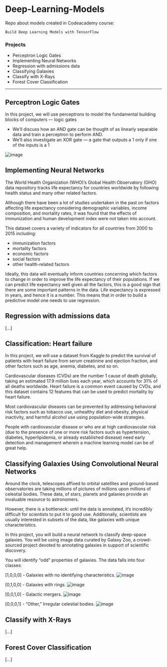 # Deep-Learning-Models
Repo about models created in Codeacademy course:
    
    Build Deep Learning Models with TensorFlow
### Projects
- Perceptron Logic Gates
- Implementing Neural Networks
- Regression with admissions data
- Classifying Galaxies
- Classify with X-Rays
- Forest Cover Classification

---
## Perceptron Logic Gates

In this project, we will use perceptrons to model the fundamental building blocks of computers — logic gates
- We’ll discuss how an AND gate can be thought of as linearly separable data and train a perceptron to perform AND.
- We’ll also investigate an XOR gate — a gate that outputs a 1 only if one of the inputs is a 1

![image](https://github.com/user-attachments/assets/7680a2bb-01f8-4dfe-b2b1-27c7020fa35c)


## Implementing Neural Networks
The World Health Organization (WHO)’s Global Health Observatory (GHO) data repository tracks life expectancy for countries worldwide by following health status and many other related factors.

Although there have been a lot of studies undertaken in the past on factors affecting life expectancy considering demographic variables, income composition, and mortality rates, it was found that the effects of immunization and human development index were not taken into account.

This dataset covers a variety of indicators for all countries from 2000 to 2015 including:
- immunization factors
- mortality factors
- economic factors
- social factors
- other health-related factors

Ideally, this data will eventually inform countries concerning which factors to change in order to improve the life expectancy of their populations. If we can predict life expectancy well given all the factors, this is a good sign that there are some important patterns in the data. Life expectancy is expressed in years, and hence it is a number. This means that in order to build a predictive model one needs to use regression.


## Regression with admissions data
[...]

## Classification: Heart failure
In this project, we will use a dataset from Kaggle to predict the survival of patients with heart failure from serum creatinine and ejection fraction, and other factors such as age, anemia, diabetes, and so on.

Cardiovascular diseases (CVDs) are the number 1 cause of death globally, taking an estimated 17.9 million lives each year, which accounts for 31% of all deaths worldwide. Heart failure is a common event caused by CVDs, and this dataset contains 12 features that can be used to predict mortality by heart failure.

Most cardiovascular diseases can be prevented by addressing behavioral risk factors such as tobacco use, unhealthy diet and obesity, physical inactivity, and harmful alcohol use using population-wide strategies.

People with cardiovascular disease or who are at high cardiovascular risk (due to the presence of one or more risk factors such as hypertension, diabetes, hyperlipidemia, or already established disease) need early detection and management wherein a machine learning model can be of great help.


## Classifying Galaxies Using Convolutional Neural Networks
Around the clock, telescopes affixed to orbital satellites and ground-based observatories are taking millions of pictures of millions upon millions of celestial bodies. These data, of stars, planets and galaxies provide an invaluable resource to astronomers.

However, there is a bottleneck: until the data is annotated, it’s incredibly difficult for scientists to put it to good use. Additionally, scientists are usually interested in subsets of the data, like galaxies with unique characteristics.

In this project, you will build a neural network to classify deep-space galaxies. You will be using image data curated by Galaxy Zoo, a crowd-sourced project devoted to annotating galaxies in support of scientific discovery.

You will identify “odd” properties of galaxies. The data falls into four classes:

[1,0,0,0] - Galaxies with no identifying characteristics.
![image](https://github.com/user-attachments/assets/e81b546e-b31b-4cb3-bc10-95dfe70c3248)

[0,1,0,0] - Galaxies with rings.
![image](https://github.com/user-attachments/assets/1b437ec5-b23d-4ef5-a601-63426e556889)

[0,0,1,0] - Galactic mergers.
![image](https://github.com/user-attachments/assets/4a91598e-cedf-46f6-bcbe-c4b145d486e7)

[0,0,0,1] - “Other,” Irregular celestial bodies.
![image](https://github.com/user-attachments/assets/5b24c58c-9c04-44db-abe4-ed529cd56ad2)


## Classify with X-Rays
[...]

## Forest Cover Classification
[...]
